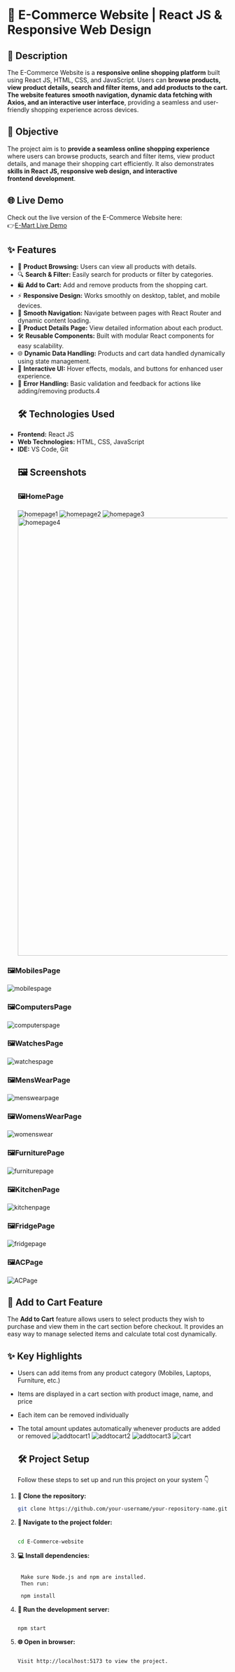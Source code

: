 # 🛒 E-Commerce Website | React JS & Responsive Web Design
## 📖  Description
The E-Commerce Website is a **responsive online shopping platform** built using React JS, HTML, CSS, and JavaScript. Users can **browse products, view product details, search and filter items, and add products to the cart. The website features** **smooth navigation, dynamic data fetching with Axios, and an interactive user interface**, providing a seamless and user-friendly shopping experience across devices.
## 🎯  Objective
The project aim is to **provide a seamless online shopping experience** where users can browse products, search and filter items, view product details, and manage their shopping cart efficiently. It also demonstrates **skills in React JS, responsive web design, and interactive frontend development**.
## 🌐 Live Demo
 Check out the live version of the E-Commerce Website here:  
👉[E-Mart Live Demo](https://64e03e6fefff1a197b41aadf--fastidious-fox-a85bd7.netlify.app/)
## ✨ Features
- 🛒 **Product Browsing:** Users can view all products with details.
- 🔍 **Search & Filter:** Easily search for products or filter by categories.
- 🛍 **Add to Cart:** Add and remove products from the shopping cart.
- ⚡ **Responsive Design:** Works smoothly on desktop, tablet, and mobile devices.  
- 🔄 **Smooth Navigation:** Navigate between pages with React Router and dynamic content loading.
- 📝 **Product Details Page:** View detailed information about each product.  
- 🛠 **Reusable Components:** Built with modular React components for easy scalability.  
- 🌐 **Dynamic Data Handling:** Products and cart data handled dynamically using state management.  
- 🎨 **Interactive UI:** Hover effects, modals, and buttons for enhanced user experience.  
- 🔧 **Error Handling:** Basic validation and feedback for actions like adding/removing products.4
  ## 🛠 Technologies Used
- **Frontend:** React JS  
- **Web Technologies:** HTML, CSS, JavaScript  
- **IDE:** VS Code, Git
  ## 🖼 Screenshots
  ### 🖼HomePage
  <img src="https://github.com/Chaithu122/E-Commerce-website/blob/ffc29798912f854bfff62c49f0e5c6caea405a8b/Homepage1.jpg" alt="homepage1"/>
  <img src="https://github.com/Chaithu122/E-Commerce-website/blob/2a0b881a1970316b589356e1d01cc74540042022/Homepage2.jpg" alt="homepage2"/>
  <img src="https://github.com/Chaithu122/E-Commerce-website/blob/3395b2dd4eb3f63b908a1dd63a1c9a48cca70373/Homepage3.jpg" alt="homepage3"/>
  <img src="https://github.com/Chaithu122/E-Commerce-website/blob/1a68444920ec6f70a22bce5003c24e5a8843dc73/Homepage4.jpg" alt="homepage4" width=1000/>
 ### 🖼MobilesPage
 <img src="https://github.com/Chaithu122/E-Commerce-website/blob/dde6a39519dfe0fbfea77472237126940df3a402/Mobilespage.jpg" alt="mobilespage"/>
 
 ### 🖼ComputersPage
 <img src="https://github.com/Chaithu122/E-Commerce-website/blob/4bac99b8435a56c48bde6f77f824113141de8df2/Computerspage.jpg" alt="computerspage"/>

 ### 🖼WatchesPage
<img src="https://github.com/Chaithu122/E-Commerce-website/blob/0021c23ecdd7807a6124f153330af5f76d16c96b/Watchespage.jpg" alt="watchespage"/>

 ### 🖼MensWearPage
 <img src="https://github.com/Chaithu122/E-Commerce-website/blob/cf0dc4cde43163dac6d023adf68dd1a64c4c5951/Menswearpage.jpg" alt="menswearpage"/>

  ### 🖼WomensWearPage
  <img src="https://github.com/Chaithu122/E-Commerce-website/blob/d8246c03d3c9ee62ea90e06f47393b68eaace479/Womenswearpage.jpg" alt="womenswear"/>

   ### 🖼FurniturePage
   <img src="https://github.com/Chaithu122/E-Commerce-website/blob/aa12fb4e7bdaa9c4dc83e4fd980b9d1704e2a2b8/Furniturepage.jpg" alt="furniturepage"/>

   ### 🖼KitchenPage
   <img src="https://github.com/Chaithu122/E-Commerce-website/blob/c56a65d92fdfa0730961b68fa7a3218de352a0e8/Kitchenpage.jpg" alt="kitchenpage"/>

   ### 🖼FridgePage
   <img src="https://github.com/Chaithu122/E-Commerce-website/blob/ed5266e1c032c6ec03a874fd56d591c30348b6dd/Fridgepage.jpg" alt="fridgepage"/>
   
   ### 🖼ACPage
   <img src="https://github.com/Chaithu122/E-Commerce-website/blob/5c37b50583e1d75ab7049e8c902167b66f71a8f9/ACpage.jpg" alt="ACPage"/>

   ## 🛒 Add to Cart Feature
   The **Add to Cart** feature allows users to select products they wish to purchase and view them in the cart section before checkout.
    It provides an easy way to manage selected items and calculate total cost dynamically.
   ## ✨ Key Highlights
   - Users can add items from any product category (Mobiles, Laptops, Furniture, etc.)

   - Items are displayed in a cart section with product image, name, and price

   - Each item can be removed individually

   - The total amount updates automatically whenever products are added or removed
     <img src="https://github.com/Chaithu122/E-Commerce-website/blob/66044b826dc0e542fbd055d9c5123b724fb3ed76/Addtocartpage1.jpg" alt="addtocart1"/>
     <img src="https://github.com/Chaithu122/E-Commerce-website/blob/38adc91cf4a994189f716f8195ded3f425d32cca/Addtocartpage2.jpg" alt="addtocart2"/>
     <img src="https://github.com/Chaithu122/E-Commerce-website/blob/d3d4e1163cab9045988b3b2b65b4554f24292956/Addtocartpage3.jpg" alt="addtocart3"/>
     <img src="https://github.com/Chaithu122/E-Commerce-website/blob/d3a9c321a776a1111b2be90b35c5e3c29e0c9cc2/Cartpage.jpg" alt="cart"/>

     ## 🛠 Project Setup
     Follow these steps to set up and run this project on your system 👇

  1. **💾 Clone the repository:**  
     ```bash
     git clone https://github.com/your-username/your-repository-name.git 

 2. **📂 Navigate to the project folder:**
      ```bash
   
     cd E-Commerce-website


 3. **💻 Install dependencies:**
    ```bash
    
     Make sure Node.js and npm are installed.
     Then run:

     npm install

    
5. **🚀 Run the development server:**
     ```bash

    npm start

7. **🌐 Open in browser:**
    ```bash

   Visit http://localhost:5173 to view the project.





 
 






     
  
 


